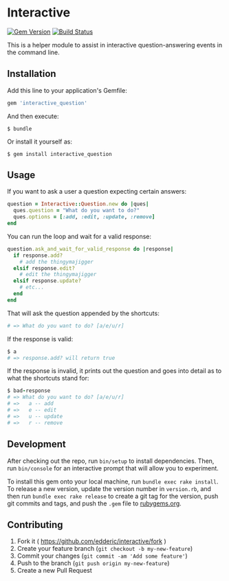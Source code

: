 # Interactive
[![Gem Version](https://badge.fury.io/rb/interactive.svg)](http://badge.fury.io/rb/interactive)
[![Build Status](https://travis-ci.org/Edderic/interactive.svg)](https://travis-ci.org/Edderic/interactive)

This is a helper module to assist in interactive question-answering events in the command line.

## Installation

Add this line to your application's Gemfile:

```ruby
gem 'interactive_question'
```

And then execute:

    $ bundle

Or install it yourself as:

    $ gem install interactive_question

## Usage

If you want to ask a user a question expecting certain answers:

```ruby
question = Interactive::Question.new do |ques|
  ques.question = "What do you want to do?"
  ques.options = [:add, :edit, :update, :remove]
end
```

You can run the loop and wait for a valid response:

```ruby
question.ask_and_wait_for_valid_response do |response|
  if response.add?
    # add the thingymajigger
  elsif response.edit?
    # edit the thingymajigger
  elsif response.update?
    # etc...
  end
end
```

That will ask the question appended by the shortcuts:

```ruby
# => What do you want to do? [a/e/u/r]
```

If the response is valid:

```ruby
$ a
# => response.add? will return true
```

If the response is invalid, it prints out the question and goes into detail as
to what the shortcuts stand for:

```ruby
$ bad-response
# => What do you want to do? [a/e/u/r]
# =>   a -- add
# =>   e -- edit
# =>   u -- update
# =>   r -- remove
```

## Development

After checking out the repo, run `bin/setup` to install dependencies. Then, run `bin/console` for an interactive prompt that will allow you to experiment.

To install this gem onto your local machine, run `bundle exec rake install`. To release a new version, update the version number in `version.rb`, and then run `bundle exec rake release` to create a git tag for the version, push git commits and tags, and push the `.gem` file to [rubygems.org](https://rubygems.org).

## Contributing

1. Fork it ( https://github.com/edderic/interactive/fork )
2. Create your feature branch (`git checkout -b my-new-feature`)
3. Commit your changes (`git commit -am 'Add some feature'`)
4. Push to the branch (`git push origin my-new-feature`)
5. Create a new Pull Request
